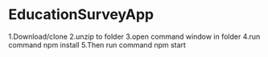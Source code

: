 # EducationSurveyApp
1.Download/clone
2.unzip to folder
3.open command window in folder 
4.run command npm install
5.Then run command npm start 
